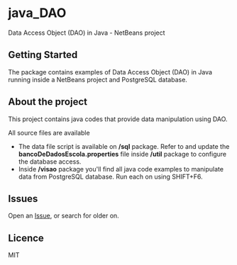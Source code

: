 # java_DAO

Data Access Object (DAO) in Java - NetBeans project

## Getting Started
The package contains examples of Data Access Object (DAO) in Java running inside a NetBeans project and PostgreSQL database.

## About the project
This project contains java codes that provide data manipulation using DAO.

All source files are available
* The data file script is available on **/sql** package. Refer to and update the **bancoDeDadosEscola.properties** file inside **/util** package to configure the database access.
* Inside **/visao** package you'll find all java code examples to manipulate data from PostgreSQL database. Run each on using SHIFT+F6.

## Issues

Open an [Issue](https://github.com/phcayres/java_DAO/issues), or search for older on.

## Licence

MIT
